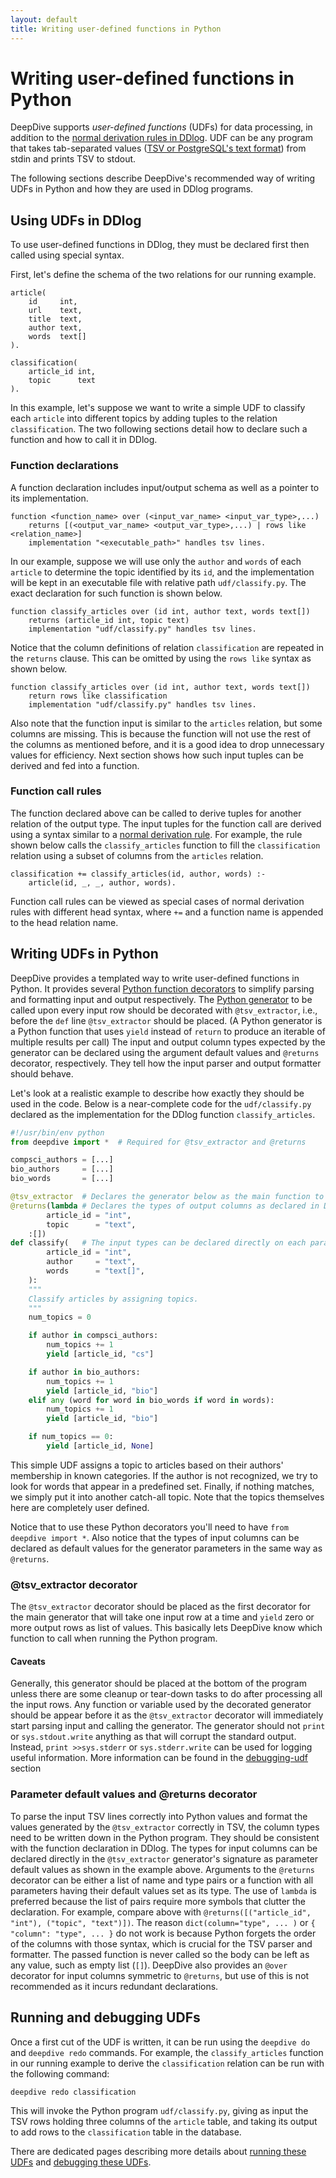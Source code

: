 ```yaml
---
layout: default
title: Writing user-defined functions in Python
---
```


# Writing user-defined functions in Python

DeepDive supports *user-defined functions* (UDFs) for data processing, in addition to the [normal derivation rules in DDlog](writing-dataflow-ddlog.md).
UDF can be any program that takes tab-separated values ([TSV or PostgreSQL's text format](http://www.postgresql.org/docs/9.1/static/sql-copy.html#AEN64351)) from stdin and prints TSV to stdout.

The following sections describe DeepDive's recommended way of writing UDFs in Python and how they are used in DDlog programs.


## Using UDFs in DDlog

To use user-defined functions in DDlog, they must be declared first then called using special syntax.

First, let's define the schema of the two relations for our running example.

```ddlog
article(
    id     int,
    url    text,
    title  text,
    author text,
    words  text[]
).

classification(
    article_id int,
    topic      text
).
```

In this example, let's suppose we want to write a simple UDF to classify each `article` into different topics by adding tuples to the relation `classification`. The two following sections detail how to declare such a function and how to call it in DDlog.

### Function declarations
A function declaration includes input/output schema as well as a pointer to its implementation.

```ddlog
function <function_name> over (<input_var_name> <input_var_type>,...)
    returns [(<output_var_name> <output_var_type>,...) | rows like <relation_name>]
    implementation "<executable_path>" handles tsv lines.
```

In our example, suppose we will use only the `author` and `words` of each `article` to determine the topic identified by its `id`, and the implementation will be kept in an executable file with relative path `udf/classify.py`.
The exact declaration for such function is shown below.

```ddlog
function classify_articles over (id int, author text, words text[])
    returns (article_id int, topic text)
    implementation "udf/classify.py" handles tsv lines.
```

Notice that the column definitions of relation `classification` are repeated in the `returns` clause.
This can be omitted by using the `rows like` syntax as shown below.

```ddlog
function classify_articles over (id int, author text, words text[])
    return rows like classification
    implementation "udf/classify.py" handles tsv lines.
```

Also note that the function input is similar to the `articles` relation, but some columns are missing.
This is because the function will not use the rest of the columns as mentioned before, and it is a good idea to drop unnecessary values for efficiency.
Next section shows how such input tuples can be derived and fed into a function.


### Function call rules
The function declared above can be called to derive tuples for another relation of the output type.
The input tuples for the function call are derived using a syntax similar to a [normal derivation rule](writing-dataflow-ddlog.md#normal-derivation-rules).
For example, the rule shown below calls the `classify_articles` function to fill the `classification` relation using a subset of columns from the `articles` relation.

```ddlog
classification += classify_articles(id, author, words) :-
    article(id, _, _, author, words).
```

Function call rules can be viewed as special cases of normal derivation rules with different head syntax, where `+=` and a function name is appended to the head relation name.

## Writing UDFs in Python

DeepDive provides a templated way to write user-defined functions in Python.
It provides several [Python function decorators](https://www.python.org/dev/peps/pep-0318/) to simplify parsing and formatting input and output respectively.
The [Python generator](https://www.python.org/dev/peps/pep-0255/) to be called upon every input row should be decorated with `@tsv_extractor`, i.e., before the `def` line `@tsv_extractor` should be placed.
(A Python generator is a Python function that uses `yield` instead of `return` to produce an iterable of multiple results per call)
The input and output column types expected by the generator can be declared using the argument default values and `@returns` decorator, respectively.
They tell how the input parser and output formatter should behave.

Let's look at a realistic example to describe how exactly they should be used in the code.
Below is a near-complete code for the `udf/classify.py` declared as the implementation for the DDlog function `classify_articles`.

```python
#!/usr/bin/env python
from deepdive import *  # Required for @tsv_extractor and @returns

compsci_authors = [...]
bio_authors     = [...]
bio_words       = [...]

@tsv_extractor  # Declares the generator below as the main function to call
@returns(lambda # Declares the types of output columns as declared in DDlog
        article_id = "int",
        topic      = "text",
    :[])
def classify(   # The input types can be declared directly on each parameter as its default value
        article_id = "int",
        author     = "text",
        words      = "text[]",
    ):
    """
    Classify articles by assigning topics.
    """
    num_topics = 0

    if author in compsci_authors:
        num_topics += 1
        yield [article_id, "cs"]

    if author in bio_authors:
        num_topics += 1
        yield [article_id, "bio"]
    elif any (word for word in bio_words if word in words):
        num_topics += 1
        yield [article_id, "bio"]

    if num_topics == 0:
        yield [article_id, None]
```

This simple UDF assigns a topic to articles based on their authors' membership in known categories.
If the author is not recognized, we try to look for words that appear in a predefined set.
Finally, if nothing matches, we simply put it into another catch-all topic.
Note that the topics themselves here are completely user defined.

Notice that to use these Python decorators you'll need to have `from deepdive import *`.
Also notice that the types of input columns can be declared as default values for the generator parameters in the same way as `@returns`.

### @tsv_extractor decorator

The `@tsv_extractor` decorator should be placed as the first decorator for the main generator that will take one input row at a time and `yield` zero or more output rows as list of values.
This basically lets DeepDive know which function to call when running the Python program.

#### Caveats
Generally, this generator should be placed at the bottom of the program unless there are some cleanup or tear-down tasks to do after processing all the input rows.
Any function or variable used by the decorated generator should be appear before it as the `@tsv_extractor` decorator will immediately start parsing input and calling the generator.
The generator should not `print` or `sys.stdout.write` anything as that will corrupt the standard output.
Instead, `print >>sys.stderr` or `sys.stderr.write` can be used for logging useful information.
More information can be found in the [debugging-udf](debugging-udf.md) section

### Parameter default values and @returns decorator

To parse the input TSV lines correctly into Python values and format the values generated by the `@tsv_extractor` correctly in TSV, the column types need to be written down in the Python program.
They should be consistent with the function declaration in DDlog.
The types for input columns can be declared directly in the `@tsv_extractor` generator's signature as parameter default values as shown in the example above.
Arguments to the `@returns` decorator can be either a list of name and type pairs or a function with all parameters having their default values set as its type.
The use of `lambda` is preferred because the list of pairs require more symbols that clutter the declaration.
For example, compare above with `@returns([("article_id", "int"), ("topic", "text")])`.
The reason `dict(column="type", ... )` or `{ "column": "type", ... }` do not work is because Python forgets the order of the columns with those syntax, which is crucial for the TSV parser and formatter.
The passed function is never called so the body can be left as any value, such as empty list (`[]`).
DeepDive also provides an `@over` decorator for input columns symmetric to `@returns`, but use of this is not recommended as it incurs redundant declarations.


## Running and debugging UDFs

Once a first cut of the UDF is written, it can be run using the `deepdive do` and `deepdive redo` commands.
For example, the `classify_articles` function in our running example to derive the `classification` relation can be run with the following command:

```bash
deepdive redo classification
```

This will invoke the Python program `udf/classify.py`, giving as input the TSV rows holding three columns of the `article` table, and taking its output to add rows to the `classification` table in the database.

There are dedicated pages describing more details about [running these UDFs](ops-execution.md) and [debugging these UDFs](debugging-udf.md).


<!-- TODO Mention deepdive testfire or deepdive check here once it's ready -->
